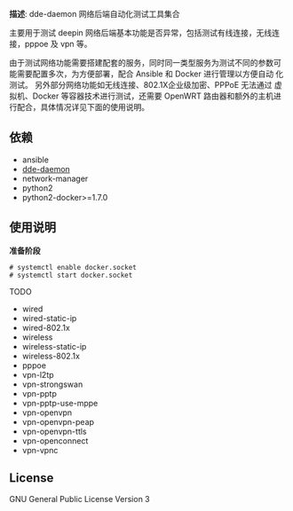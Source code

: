 **描述**: dde-daemon 网络后端自动化测试工具集合

主要用于测试 deepin 网络后端基本功能是否异常，包括测试有线连接，无线连
接，pppoe 及 vpn 等。

由于测试网络功能需要搭建配套的服务，同时同一类型服务为测试不同的参数可
能需要配置多次，为方便部署，配合 Ansible 和 Docker 进行管理以方便自动
化测试。 另外部分网络功能如无线连接、802.1X企业级加密、PPPoE 无法通过
虚拟机、Docker 等容器技术进行测试，还需要 OpenWRT 路由器和额外的主机进
行配合，具体情况详见下面的使用说明。

## 依赖

- ansible
- [dde-daemon](https://github.com/linuxdeepin/dde-daemon)
- network-manager
- python2
- python2-docker>=1.7.0

## 使用说明

**准备阶段**
```
# systemctl enable docker.socket
# systemctl start docker.socket
```

TODO
- wired
- wired-static-ip
- wired-802.1x
- wireless
- wireless-static-ip
- wireless-802.1x
- pppoe
- vpn-l2tp
- vpn-strongswan
- vpn-pptp
- vpn-pptp-use-mppe
- vpn-openvpn
- vpn-openvpn-peap
- vpn-openvpn-ttls
- vpn-openconnect
- vpn-vpnc

## License

GNU General Public License Version 3
